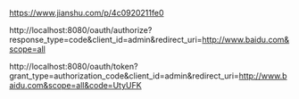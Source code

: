 https://www.jianshu.com/p/4c0920211fe0

http://localhost:8080/oauth/authorize?response_type=code&client_id=admin&redirect_uri=http://www.baidu.com&scope=all

http://localhost:8080/oauth/token?grant_type=authorization_code&client_id=admin&redirect_uri=http://www.baidu.com&scope=all&code=UtyUFK